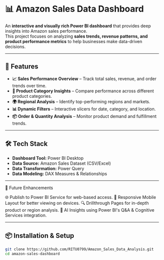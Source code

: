# 📊 Amazon Sales Data Dashboard

An **interactive and visually rich Power BI dashboard** that provides deep insights into Amazon sales performance.  
This project focuses on analyzing **sales trends, revenue patterns, and product performance metrics** to help businesses make data-driven decisions.

---

## 🚀 Features

- **📈 Sales Performance Overview** – Track total sales, revenue, and order trends over time.
- **🛒 Product Category Insights** – Compare performance across different product categories.
- **🌍 Regional Analysis** – Identify top-performing regions and markets.
- **📊 Dynamic Filters** – Interactive slicers for date, category, and location.
- **📦 Order & Quantity Analysis** – Monitor product demand and fulfillment trends.

---

## 🛠️ Tech Stack

- **Dashboard Tool:** Power BI Desktop
- **Data Source:** Amazon Sales Dataset (CSV/Excel)
- **Data Transformation:** Power Query
- **Data Modeling:** DAX Measures & Relationships

---

📌 Future Enhancements

🌐 Publish to Power BI Service for web-based access.
📲 Responsive Mobile Layout for better viewing on devices.
🔍 Drillthrough Pages for in-depth product or region analysis.
🧠 AI Insights using Power BI's Q&A & Cognitive Services integration.

---

## 📦 Installation & Setup

```bash
git clone https://github.com/RITU0799/Amazon_Sales_Data_Analysis.git
cd amazon-sales-dashboard
